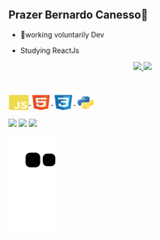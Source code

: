 ## Prazer Bernardo Canesso👋

- 🔭working voluntarily Dev <Front-End>
- Studying ReactJs



  
  <div align="center">
  <a href="https://github.com/BernardooCanesso/">
  <img height="170em" src="https://github-readme-stats.vercel.app/api?username=BernardooCanesso&show_icons=true&theme=transparent&include_all_commits=true&count_private=true"/>
  
  <img height="180em" src="https://github-readme-stats.vercel.app/api/top-langs/?username=BernardooCanesso&layout=compact&langs_count=7&theme=transparent"/>
</div>
    
   ##
    
 <div style="display: inline_block"><br>
  <img align="center" alt="Bernardo-Js" height="30" width="40" src="https://raw.githubusercontent.com/devicons/devicon/master/icons/javascript/javascript-plain.svg">
  <img align="center" alt="Bernardo-HTML" height="30" width="40" src="https://raw.githubusercontent.com/devicons/devicon/master/icons/html5/html5-original.svg">
  <img align="center" alt="Bernardo-CSS" height="30" width="40" src="https://raw.githubusercontent.com/devicons/devicon/master/icons/css3/css3-original.svg">
  <img align="center" alt="Bernardo-Python" height="30" width="40" src="https://raw.githubusercontent.com/devicons/devicon/master/icons/python/python-original.svg">
  </div>
    
    

   <div>
  <br>
     <a href="https://instagram.com/bernardocanesso_" target="_blank"><img src="https://img.shields.io/badge/-Instagram-%23E4405F?style=for-the-badge&logo=instagram&logoColor=white" target="_blank"></a>
 <a href = "mailto:desenvolvedor.canesso"><img src="https://img.shields.io/badge/-Gmail-%23333?style=for-the-badge&logo=gmail&logoColor=white" target="_blank"></a>
  <a href="https://www.linkedin.com/in/bernardo-canesso-12a9b5239/" target="_blank"><img src="https://img.shields.io/badge/-LinkedIn-%230077B5?style=for-the-badge&logo=linkedin&logoColor=white") target="_blank"></a> 
 
  ![Snake animation](https://github.com/rafaballerini/rafaballerini/blob/output/github-contribution-grid-snake.svg)
 </div>
